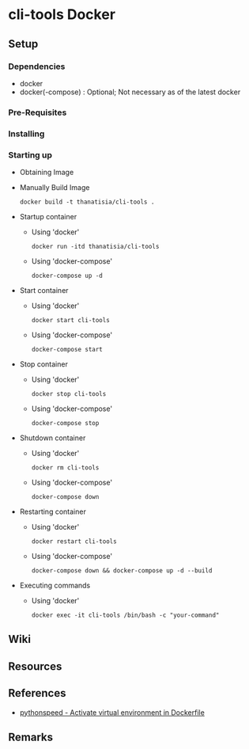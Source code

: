 # cli-tools Docker

## Setup
### Dependencies
+ docker
+ docker(-compose) : Optional; Not necessary as of the latest docker

### Pre-Requisites

### Installing

### Starting up
- Obtaining Image

- Manually Build Image
    ```console
    docker build -t thanatisia/cli-tools .
    ```

- Startup container
    - Using 'docker'
        ```console
        docker run -itd thanatisia/cli-tools
        ```
    - Using 'docker-compose'
        ```console
        docker-compose up -d
        ```

- Start container
    - Using 'docker'
        ```console
        docker start cli-tools
        ```
    - Using 'docker-compose'
        ```console
        docker-compose start
        ```

- Stop container
    - Using 'docker'
        ```console
        docker stop cli-tools
        ```
    - Using 'docker-compose'
        ```console
        docker-compose stop
        ```

- Shutdown container
    - Using 'docker'
        ```console
        docker rm cli-tools
        ```
    - Using 'docker-compose'
        ```console
        docker-compose down
        ```

- Restarting container
    - Using 'docker'
        ```console
        docker restart cli-tools
        ```
    - Using 'docker-compose'
        ```console
        docker-compose down && docker-compose up -d --build
        ```

- Executing commands
    - Using 'docker'
        ```console
        docker exec -it cli-tools /bin/bash -c "your-command"
        ```

## Wiki

## Resources

## References
+ [pythonspeed - Activate virtual environment in Dockerfile](https://pythonspeed.com/articles/activate-virtualenv-dockerfile/)

## Remarks

